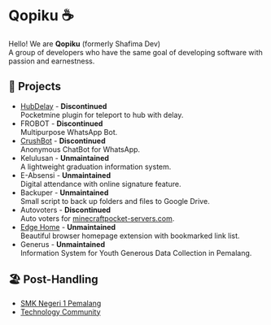 # Qopiku :coffee:

Hello! We are **Qopiku** (formerly Shafima Dev)<br/>
A group of developers who have the same goal of developing software with passion and earnestness.

## :construction: Projects

- [HubDelay](https://github.com/qopiku/HubDelay) - **Discontinued**<br/>
  Pocketmine plugin for teleport to hub with delay.
- FROBOT - **Discontinued**<br/>
  Multipurpose WhatsApp Bot.
- [CrushBot](https://github.com/qopiku/CrushBot) - **Discontinued**<br/>
  Anonymous ChatBot for WhatsApp.
- Kelulusan - **Unmaintained**<br/>
  A lightweight graduation information system.
- E-Absensi - **Unmaintained**<br/>
  Digital attendance with online signature feature.
- Backuper - **Unmaintained**<br/>
  Small script to back up folders and files to Google Drive.
- Autovoters - **Discontinued**<br/>
  Auto voters for [minecraftpocket-servers.com](https://minecraftpocket-servers.com).
- [Edge Home](https://github.com/qopiku/edge-home) - **Unmaintained**<br/>
  Beautiful browser homepage extension with bookmarked link list.
- Generus - **Unmaintained**<br/>
  Information System for Youth Generous Data Collection in Pemalang.

## :beach_umbrella: Post-Handling

- [SMK Negeri 1 Pemalang](https://github.com/smkn1pml)
- [Technology Community](https://github.com/tecopro)
